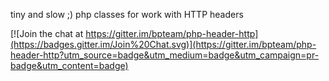 tiny and slow ;) php classes for work with HTTP headers

[![Join the chat at https://gitter.im/bpteam/php-header-http](https://badges.gitter.im/Join%20Chat.svg)](https://gitter.im/bpteam/php-header-http?utm_source=badge&utm_medium=badge&utm_campaign=pr-badge&utm_content=badge)